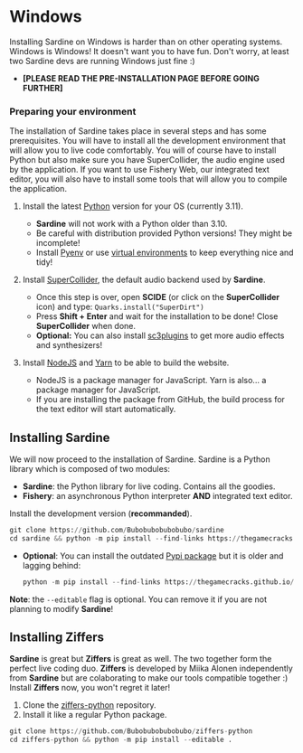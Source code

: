 # Windows

Installing Sardine on Windows is harder than on other operating systems. Windows is Windows! 
It doesn't want you to have fun. Don't worry, at least two Sardine devs are running Windows
just fine :)

- **[PLEASE READ THE PRE-INSTALLATION PAGE BEFORE GOING FURTHER]**


### Preparing your environment

The installation of Sardine takes place in several steps and has some prerequisites.
You will have to install all the development environment that will allow you to live code comfortably.
You will of course have to install Python but also make sure you have SuperCollider, the audio engine
used by the application. If you want to use Fishery Web, our integrated text editor, you will also have
to install some tools that will allow you to compile the application.

1) Install the latest [Python](https://www.python.org/) version for your OS (currently 3.11). 
   - **Sardine** will not work with a Python older than 3.10.
   - Be careful with distribution provided Python versions! They might be incomplete!
   - Install [Pyenv](https://github.com/pyenv/pyenv) or use [virtual environments](https://docs.python.org/3/library/venv.html) 
     to keep everything nice and tidy!

2) Install [SuperCollider](https://supercollider.github.io/), the default audio backend used by **Sardine**.
    -   Once this step is over, open **SCIDE** (or click on the **SuperCollider** icon) and type:
    ```Quarks.install("SuperDirt")```
    - Press **Shift + Enter** and wait for the installation to be done! Close **SuperCollider** when done.
    - **Optional:** You can also install [sc3plugins](https://github.com/supercollider/sc3-plugins) to get more audio effects and synthesizers!

3) Install [NodeJS](https://nodejs.org/en) and [Yarn](https://yarnpkg.com/) to be able to build the website.
    - NodeJS is a package manager for JavaScript. Yarn is also... a package manager for JavaScript.
    - If you are installing the package from GitHub, the build process for the text editor will start automatically.

## Installing Sardine

We will now proceed to the installation of Sardine. Sardine is a Python library which is composed of two modules: 
- **Sardine**: the Python library for live coding. Contains all the goodies.
- **Fishery**: an asynchronous Python interpreter **AND** integrated text editor.


Install the development version (**recommanded**).
```python
git clone https://github.com/Bubobubobubobubo/sardine
cd sardine && python -m pip install --find-links https://thegamecracks.github.io/python-rtmidi-wheels/ --editable .
```
- **Optional**: You can install the outdated [Pypi package](https://pypi.org/project/sardine-system/) but it is older and lagging behind:
  ```python
  python -m pip install --find-links https://thegamecracks.github.io/python-rtmidi-wheels/ --editable sardine-system
  ```

**Note**: the `--editable` flag is optional. You can remove it if you are not planning to modify **Sardine**!

## Installing Ziffers

**Sardine** is great but **Ziffers** is great as well. The two together form the perfect live coding duo. 
**Ziffers** is developed by Miika Alonen independently from **Sardine** but are colaborating to make our
tools compatible together :) Install **Ziffers** now, you won't regret it later!

1) Clone the [ziffers-python](https://github.com/Bubobubobubobubo/ziffers-python) repository.
2) Install it like a regular Python package.

```python
git clone https://github.com/Bubobubobubobubo/ziffers-python
cd ziffers-python && python -m pip install --editable .
```

